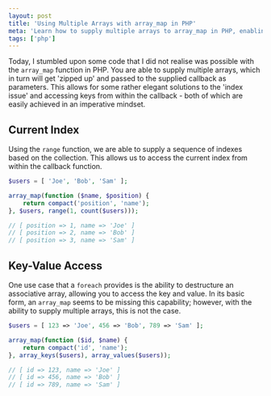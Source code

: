 ```yaml
---
layout: post
title: 'Using Multiple Arrays with array_map in PHP'
meta: 'Learn how to supply multiple arrays to array_map in PHP, enabling elegant solutions for indexing and key-value access within callbacks.'
tags: ['php']
---
```


Today, I stumbled upon some code that I did not realise was possible with the `array_map` function in PHP.
You are able to supply multiple arrays, which in turn will get 'zipped up' and passed to the supplied callback as parameters.
This allows for some rather elegant solutions to the 'index issue' and accessing keys from within the callback - both of which are easily achieved in an imperative mindset.

<!--more-->

## Current Index

Using the `range` function, we are able to supply a sequence of indexes based on the collection.
This allows us to access the current index from within the callback function.

```php
$users = [ 'Joe', 'Bob', 'Sam' ];

array_map(function ($name, $position) {
    return compact('position', 'name');
}, $users, range(1, count($users)));

// [ position => 1, name => 'Joe' ]
// [ position => 2, name => 'Bob' ]
// [ position => 3, name => 'Sam' ]
```

## Key-Value Access

One use case that a `foreach` provides is the ability to destructure an associative array, allowing you to access the key and value.
In its basic form, an `array_map` seems to be missing this capability; however, with the ability to supply multiple arrays, this is not the case.

```php
$users = [ 123 => 'Joe', 456 => 'Bob', 789 => 'Sam' ];

array_map(function ($id, $name) {
    return compact('id', 'name');
}, array_keys($users), array_values($users));

// [ id => 123, name => 'Joe' ]
// [ id => 456, name => 'Bob' ]
// [ id => 789, name => 'Sam' ]
```
